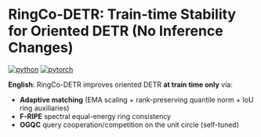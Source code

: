 # RingCo-DETR: Train-time Stability for Oriented DETR (No Inference Changes)

[![python](https://img.shields.io/badge/Python-3.10+-informational)]()
[![pytorch](https://img.shields.io/badge/PyTorch-2.1+-informational)]()




**English**: RingCo-DETR improves oriented DETR **at train time only** via:
- **Adaptive matching** (EMA scaling + rank-preserving quantile norm + IoU ring auxiliaries)
- **F-RIPE** spectral equal-energy ring consistency
- **OGQC** query cooperation/competition on the unit circle (self-tuned)


